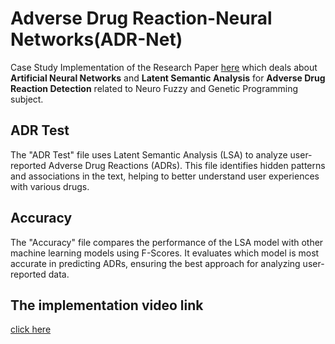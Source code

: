 # Adverse Drug Reaction-Neural Networks(ADR-Net)

Case Study Implementation of the Research Paper [here](https://github.com/KillerVardhan8/ADR-Net/blob/75a018eaa65d0eeae52f7dbd95624af6dfd67b41/Research%20Paper%20(ANN%20and%20LSA%20for%20Adverse%20Drug%20Reaction%20Detection)%20.pdf) which deals about **Artificial Neural Networks** and **Latent Semantic Analysis** for **Adverse Drug Reaction Detection** related to Neuro Fuzzy and Genetic Programming subject.

## ADR Test
The "ADR Test" file uses Latent Semantic Analysis (LSA) to analyze user-reported Adverse Drug Reactions (ADRs). This file identifies hidden patterns and associations in the text, helping to better understand user experiences with various drugs.

## Accuracy
The "Accuracy" file compares the performance of the LSA model with other machine learning models using F-Scores. It evaluates which model is most accurate in predicting ADRs, ensuring the best approach for analyzing user-reported data.

## The implementation video link 
[click here](https://drive.google.com/file/d/1hWk4WMLnd92T8bFem4kTt2VRh0OuWEb4/view?usp=sharing)
